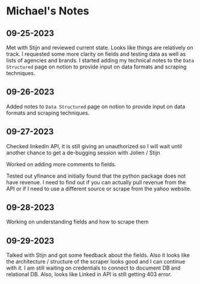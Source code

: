 # Michael's Notes

## 09-25-2023

Met with Stijn and reviewed current state. Looks like things are relatively on track. I requested some more clarity on fields and testing data as well as lists of agencies and brands. I started adding my technical notes to the `Data Structured` page on notion to provide input on data formats and scraping techniques.

## 09-26-2023

Added notes to `Data Structured` page on notion to provide input on data formats and scraping techniques.

## 09-27-2023

Checked linkedin API, it is still giving an unauthorized so I will wait until another chance to get a de-bugging session with Jolien / Stijn

Worked on adding more comments to fields.

Tested out yfinance and initially found that the python package does not have revenue. I need to find out if you can actually pull revenue from the API or if I need to use a different source or scrape from the yahoo website.

## 09-28-2023

Working on understanding fields and how to scrape them

## 09-29-2023

Talked with Stijn and got some feedback about the fields. Also it looks like the architecture / structure of the scraper looks good and I can continue with it. I am still waiting on credentials to connect to document DB and relational DB. Also, looks like Linked in API is still getting 403 error.

